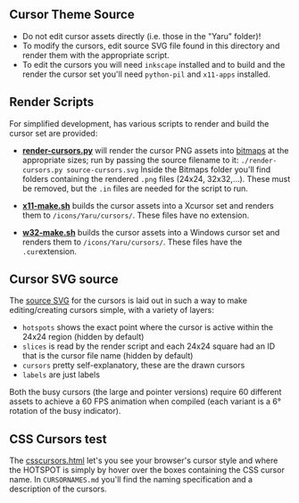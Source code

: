 ## Cursor Theme Source

- Do not edit cursor assets directly (i.e. those in the "Yaru" folder)! 
- To modify the cursors, edit source SVG file found in this directory and render them with the appropriate script.
- To edit the cursors you will need `inkscape` installed and to build and the render the cursor set you'll need `python-pil` and `x11-apps` installed.

## Render Scripts

For simplified development, has various scripts to render and build the cursor set are provided:

 - [**render-cursors.py**](./render-cursors.py) will render the cursor PNG assets into [bitmaps](./bitmaps) at the appropriate sizes; run by passing the source filename to it: `./render-cursors.py source-cursors.svg`
Inside the Bitmaps folder you'll find folders containing the rendered `.png` files (24x24, 32x32,...). These must be removed, but the `.in` files are needed for the script to run.

 - [**x11-make.sh**](./x11-make.sh) builds the cursor assets into a Xcursor set and renders them to `/icons/Yaru/cursors/`. These files have no extension.
 
 - [**w32-make.sh**](./w32-make.sh) builds the cursor assets into a Windows cursor set and renders them to `/icons/Yaru/cursors/`. These files have the `.cur`extension.

## Cursor SVG source

The [source SVG](./source-cursors.svg) for the cursors is laid out in such a way to make editing/creating cursors simple, with a variety of layers:

 - `hotspots` shows the exact point where the cursor is active within the 24x24 region (hidden by default)
 - `slices` is read by the render script and each 24x24 square had an ID that is the cursor file name (hidden by default)
 - `cursors` pretty self-explanatory, these are the drawn cursors
 - `labels` are just labels

Both the busy cursors (the large and pointer versions) require 60 different assets to achieve a 60 FPS animation when compiled (each variant is a 6&deg; rotation of the busy indicator).

## CSS Cursors test

The [csscursors.html](./csscursors.html) let's you see your browser's cursor style and where the HOTSPOT is simply by hover over the boxes containing the CSS cursor name. In `CURSORNAMES.md` you'll find the naming specification and a description of the cursors.
